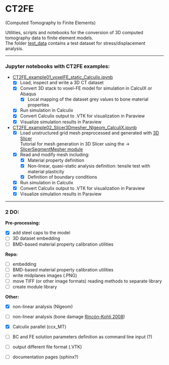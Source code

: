 # CT2FE
(Computed Tomography to Finite Elements)

Utilities, scripts and notebooks for the conversion of 3D computed tomography data to finite element models. <br />
The folder [test_data](test_data) contains a test dataset for stress/displacement analysis.

___

### Jupyter notebooks with CT2FE examples:
- [CT2FE_example01_voxelFE_static_Calculix.ipynb](CT2FE_example01_voxelFE_static_Calculix.ipynb)
    - [x] Load, inspect and write a 3D CT dataset
    - [x] Convert 3D stack to voxel-FE model for simulation in CalculX or Abaqus
        - [x] Local mapping of the dataset grey values to bone material properties
    - [x] Run simulation in Calculix
    - [x] Convert Calculix output to .VTK for visualization in Paraview
    - [x] Visualize simulation results in Paraview

- [CT2FE_example02_Slicer3Dmesher_Nlgeom_CalculiX.ipynb](CT2FE_example02_Slicer3Dmesher_Nlgeom_CalculiX.ipynb)
    - [x] Load unstructured grid mesh preprocessed and generated with [3D Slicer](https://www.slicer.org/) <br />
    Tutorial for mesh generation in 3D Slicer using the -> [SlicerSegmentMesher module](https://github.com/lassoan/SlicerSegmentMesher#tutorial) 
    - [x] Read and modify mesh including:
        - [x] Material property definition
        - [x] Non-linear, quasi-static analysis definition: tensile test with material plasticity
        - [x] Definition of boundary conditions
    - [x] Run simulation in Calculix
    - [x] Convert Calculix output to .VTK for visualization in Paraview
    - [x] Visualize simulation results in Paraview
___
### 2 DO:
**Pre-processing:**
- [x] add steel caps to the model
- [ ] 3D dataset embedding
- [ ] BMD-based material property calibration utilities

**Repo:**
- [ ] embedding
- [ ] BMD-based material property calibration utilities
- [ ] write midplanes images (.PNG)
- [ ] move TIFF (or other image formats) reading methods to separate library
- [ ] create module library

**Other:**
- [x] non-linear analysis (Nlgeom)
- [ ] non-linear analysis (bone damage [Rincón-Kohli 2008](10.1007/s10237-008-0128-z))
- [x] Calculix parallel (ccx_MT)
- [ ] BC and FE solution parameters definition as command line input (?)
- [ ] output different file format (.VTK)
- [ ] documentation pages (sphinx?)




